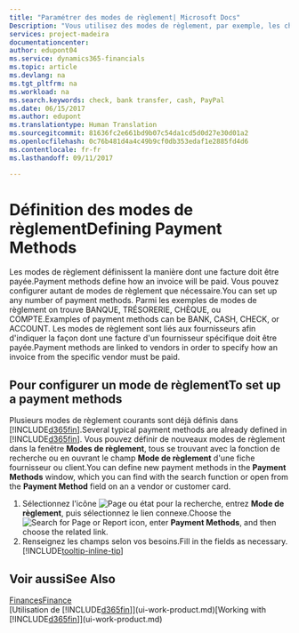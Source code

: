```yaml
---
title: "Paramétrer des modes de règlement| Microsoft Docs"
Description: "Vous utilisez des modes de règlement, par exemple, les chèques, le transfert bancaire, les espèces, ou Paypal, pour définir la façon dont une facture est payée."
services: project-madeira
documentationcenter: 
author: edupont04
ms.service: dynamics365-financials
ms.topic: article
ms.devlang: na
ms.tgt_pltfrm: na
ms.workload: na
ms.search.keywords: check, bank transfer, cash, PayPal
ms.date: 06/15/2017
ms.author: edupont
ms.translationtype: Human Translation
ms.sourcegitcommit: 81636fc2e661bd9b07c54da1cd5d0d27e30d01a2
ms.openlocfilehash: 0c76b481d4a4c49b9cf0db353edaf1e2885fd4d6
ms.contentlocale: fr-fr
ms.lasthandoff: 09/11/2017

---
```

# <a name="defining-payment-methods"></a><span data-ttu-id="09a2b-103">Définition des modes de règlement</span><span class="sxs-lookup"><span data-stu-id="09a2b-103">Defining Payment Methods</span></span>
<span data-ttu-id="09a2b-104">Les modes de règlement définissent la manière dont une facture doit être payée.</span><span class="sxs-lookup"><span data-stu-id="09a2b-104">Payment methods define how an invoice will be paid.</span></span> <span data-ttu-id="09a2b-105">Vous pouvez configurer autant de modes de règlement que nécessaire.</span><span class="sxs-lookup"><span data-stu-id="09a2b-105">You can set up any number of payment methods.</span></span> <span data-ttu-id="09a2b-106">Parmi les exemples de modes de règlement on trouve BANQUE, TRÉSORERIE, CHÈQUE, ou COMPTE.</span><span class="sxs-lookup"><span data-stu-id="09a2b-106">Examples of payment methods can be BANK, CASH, CHECK, or ACCOUNT.</span></span>
<span data-ttu-id="09a2b-107">Les modes de règlement sont liés aux fournisseurs afin d'indiquer la façon dont une facture d'un fournisseur spécifique doit être payée.</span><span class="sxs-lookup"><span data-stu-id="09a2b-107">Payment methods are linked to vendors in order to specify how an invoice from the specific vendor must be paid.</span></span>

## <a name="to-set-up-a-payment-methods"></a><span data-ttu-id="09a2b-108">Pour configurer un mode de règlement</span><span class="sxs-lookup"><span data-stu-id="09a2b-108">To set up a payment methods</span></span>
<span data-ttu-id="09a2b-109">Plusieurs modes de règlement courants sont déjà définis dans [!INCLUDE[d365fin](includes/d365fin_md.md)].</span><span class="sxs-lookup"><span data-stu-id="09a2b-109">Several typical payment methods are already defined in [!INCLUDE[d365fin](includes/d365fin_md.md)].</span></span> <span data-ttu-id="09a2b-110">Vous pouvez définir de nouveaux modes de règlement dans la fenêtre **Modes de règlement**, tous se trouvant avec la fonction de recherche ou en ouvrant le champ **Mode de règlement** d'une fiche fournisseur ou client.</span><span class="sxs-lookup"><span data-stu-id="09a2b-110">You can define new payment methods in the **Payment Methods** window, which you can find with the search function or open from the **Payment Method** field on an a vendor or customer card.</span></span>
1. <span data-ttu-id="09a2b-111">Sélectionnez l'icône ![Page ou état pour la recherche](media/ui-search/search_small.png "Page ou état pour la recherche"), entrez **Mode de règlement**, puis sélectionnez le lien connexe.</span><span class="sxs-lookup"><span data-stu-id="09a2b-111">Choose the ![Search for Page or Report](media/ui-search/search_small.png "Search for Page or Report icon") icon, enter **Payment Methods**, and then choose the related link.</span></span>
2. <span data-ttu-id="09a2b-112">Renseignez les champs selon vos besoins.</span><span class="sxs-lookup"><span data-stu-id="09a2b-112">Fill in the fields as necessary.</span></span> [!INCLUDE[tooltip-inline-tip](includes/tooltip-inline-tip_md.md)]

## <a name="see-also"></a><span data-ttu-id="09a2b-113">Voir aussi</span><span class="sxs-lookup"><span data-stu-id="09a2b-113">See Also</span></span>
[<span data-ttu-id="09a2b-114">Finances</span><span class="sxs-lookup"><span data-stu-id="09a2b-114">Finance</span></span>](finance.md)  
<span data-ttu-id="09a2b-115">[Utilisation de [!INCLUDE[d365fin](includes/d365fin_md.md)]](ui-work-product.md)</span><span class="sxs-lookup"><span data-stu-id="09a2b-115">[Working with [!INCLUDE[d365fin](includes/d365fin_md.md)]](ui-work-product.md)</span></span>  

